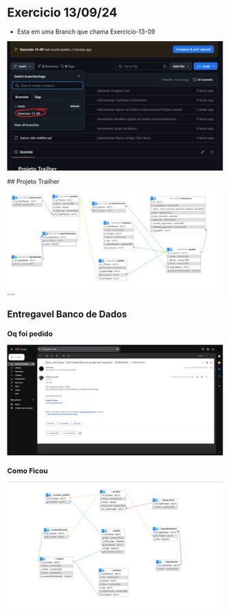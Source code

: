 # Exercicio 13/09/24 
- Esta em uma Branch que chama Exercicio-13-09

<p align="center"><img src="Imagens/Exercicio.png" width="700" alt="Imagem"></p>
## Projeto Trailher

<p align="center"><img src="Imagens/ImagemBanco.png" width="700" alt="Logo Banco"></p>

## Entregavel Banco de Dados
### Oq foi pedido
<p align="center"><img src="Imagens/EmailArrumarBanco.png" width="700" alt="Email"></p>

### Como Ficou
<p align="center"><img src="Imagens/BancoArrumado2.png" width="700" alt="Logo Banco"></p>